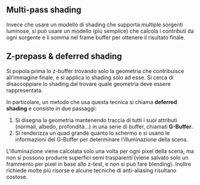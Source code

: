## Multi-pass shading

Invece che usare un modello di shading che supporta multiple sorgenti luminose, si può usare un modello (più semplice) che calcola i contributi da ogni sorgente e li somma nel frame buffer per ottenere il risultato finale.

## Z-prepass & deferred shading

Si popola prima lo z-buffer trovando solo la geometria che contribuisce all'immagine finale, e si applica lo shading solo ad esse. Si cerca di disaccoppiare lo shading dal trovare quale geometria deve essere rappresentata.

In particolare, un metodo che usa questa tecnica si chiama **deferred shading** e consiste in due passaggi:
1. Si disegna la geometria mantenendo traccia di tutti i suoi attributi (normali, albedo, profondità...) in una serie di buffer, chiamati **G-Buffer**.
2. Si renderizza un quad grande quanto lo schermo e si usano le informazioni del G-Buffer per determinare l'illuminazione della scena.

L'illuminazione viene calcolata solo una volta per ogni pixel della scena, ma non si possono produrre superfici semi trasparenti (viene salvato solo un frammento per pixel in base allo z-test, e non si può fare blending). Inoltre richiede molte più risorse e alcune tecniche di anti-aliasing risultano costose.